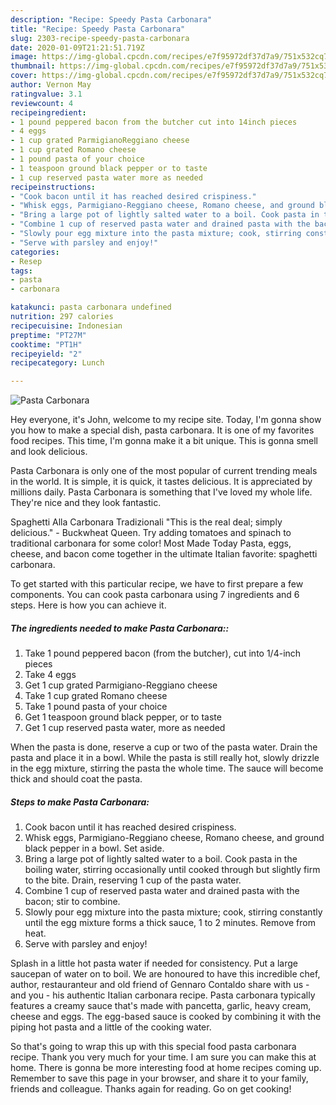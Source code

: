 ```yaml
---
description: "Recipe: Speedy Pasta Carbonara"
title: "Recipe: Speedy Pasta Carbonara"
slug: 2303-recipe-speedy-pasta-carbonara
date: 2020-01-09T21:21:51.719Z
image: https://img-global.cpcdn.com/recipes/e7f95972df37d7a9/751x532cq70/pasta-carbonara-recipe-main-photo.jpg
thumbnail: https://img-global.cpcdn.com/recipes/e7f95972df37d7a9/751x532cq70/pasta-carbonara-recipe-main-photo.jpg
cover: https://img-global.cpcdn.com/recipes/e7f95972df37d7a9/751x532cq70/pasta-carbonara-recipe-main-photo.jpg
author: Vernon May
ratingvalue: 3.1
reviewcount: 4
recipeingredient:
- 1 pound peppered bacon from the butcher cut into 14inch pieces
- 4 eggs
- 1 cup grated ParmigianoReggiano cheese
- 1 cup grated Romano cheese
- 1 pound pasta of your choice
- 1 teaspoon ground black pepper or to taste
- 1 cup reserved pasta water more as needed
recipeinstructions:
- "Cook bacon until it has reached desired crispiness."
- "Whisk eggs, Parmigiano-Reggiano cheese, Romano cheese, and ground black pepper in a bowl. Set aside."
- "Bring a large pot of lightly salted water to a boil. Cook pasta in the boiling water, stirring occasionally until cooked through but slightly firm to the bite. Drain, reserving 1 cup of the pasta water."
- "Combine 1 cup of reserved pasta water and drained pasta with the bacon; stir to combine."
- "Slowly pour egg mixture into the pasta mixture; cook, stirring constantly until the egg mixture forms a thick sauce, 1 to 2 minutes. Remove from heat."
- "Serve with parsley and enjoy!"
categories:
- Resep
tags:
- pasta
- carbonara

katakunci: pasta carbonara undefined
nutrition: 297 calories
recipecuisine: Indonesian
preptime: "PT27M"
cooktime: "PT1H"
recipeyield: "2"
recipecategory: Lunch

---
```



![Pasta Carbonara](https://img-global.cpcdn.com/recipes/e7f95972df37d7a9/751x532cq70/pasta-carbonara-recipe-main-photo.jpg)

Hey everyone, it's John, welcome to my recipe site. Today, I'm gonna show you how to make a special dish, pasta carbonara. It is one of my favorites food recipes. This time, I'm gonna make it a bit unique. This is gonna smell and look delicious.

Pasta Carbonara is only one of the most popular of current trending meals in the world. It is simple, it is quick, it tastes delicious. It is appreciated by millions daily. Pasta Carbonara is something that I've loved my whole life. They're nice and they look fantastic.

Spaghetti Alla Carbonara Tradizionali &#34;This is the real deal; simply delicious.&#34; - Buckwheat Queen. Try adding tomatoes and spinach to traditional carbonara for some color! Most Made Today Pasta, eggs, cheese, and bacon come together in the ultimate Italian favorite: spaghetti carbonara.


To get started with this particular recipe, we have to first prepare a few components. You can cook pasta carbonara using 7 ingredients and 6 steps. Here is how you can achieve it.

##### The ingredients needed to make Pasta Carbonara::

1. Take 1 pound peppered bacon (from the butcher), cut into 1/4-inch pieces
1. Take 4 eggs
1. Get 1 cup grated Parmigiano-Reggiano cheese
1. Take 1 cup grated Romano cheese
1. Take 1 pound pasta of your choice
1. Get 1 teaspoon ground black pepper, or to taste
1. Get 1 cup reserved pasta water, more as needed


When the pasta is done, reserve a cup or two of the pasta water. Drain the pasta and place it in a bowl. While the pasta is still really hot, slowly drizzle in the egg mixture, stirring the pasta the whole time. The sauce will become thick and should coat the pasta. 

##### Steps to make Pasta Carbonara:

1. Cook bacon until it has reached desired crispiness.
1. Whisk eggs, Parmigiano-Reggiano cheese, Romano cheese, and ground black pepper in a bowl. Set aside.
1. Bring a large pot of lightly salted water to a boil. Cook pasta in the boiling water, stirring occasionally until cooked through but slightly firm to the bite. Drain, reserving 1 cup of the pasta water.
1. Combine 1 cup of reserved pasta water and drained pasta with the bacon; stir to combine.
1. Slowly pour egg mixture into the pasta mixture; cook, stirring constantly until the egg mixture forms a thick sauce, 1 to 2 minutes. Remove from heat.
1. Serve with parsley and enjoy!


Splash in a little hot pasta water if needed for consistency. Put a large saucepan of water on to boil. We are honoured to have this incredible chef, author, restauranteur and old friend of Gennaro Contaldo share with us - and you - his authentic Italian carbonara recipe. Pasta carbonara typically features a creamy sauce that&#39;s made with pancetta, garlic, heavy cream, cheese and eggs. The egg-based sauce is cooked by combining it with the piping hot pasta and a little of the cooking water. 

So that's going to wrap this up with this special food pasta carbonara recipe. Thank you very much for your time. I am sure you can make this at home. There is gonna be more interesting food at home recipes coming up. Remember to save this page in your browser, and share it to your family, friends and colleague. Thanks again for reading. Go on get cooking!
